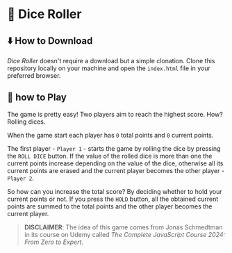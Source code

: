 # :game_die: Dice Roller

## :arrow_down: How to Download

_Dice Roller_ doesn't require a download but a simple clonation. Clone this repository locally on your machine and open the `index.html` file in your preferred browser.

## :page_with_curl: how to Play

The game is pretty easy! Two players aim to reach the highest score. How? Rolling dices.

When the game start each player has `0` total points and `0` current points.

The first player - `Player 1` - starts the game by rolling the dice by pressing the `ROLL DICE` button. If the value of the rolled dice is more than one the current points increase depending on the value of the dice, otherwise all its current points are erased and the current player becomes the other player - `Player 2`.

So how can you increase the total score? By deciding whether to hold your current points or not. If you press the `HOLD` button, all the obtained current points are summed to the total points and the other player becomes the current player.

> **DISCLAIMER**: The idea of this game comes from Jonas Schmedtman in its course on Udemy called _The Complete JavaScript Course 2024: From Zero to Expert_.
